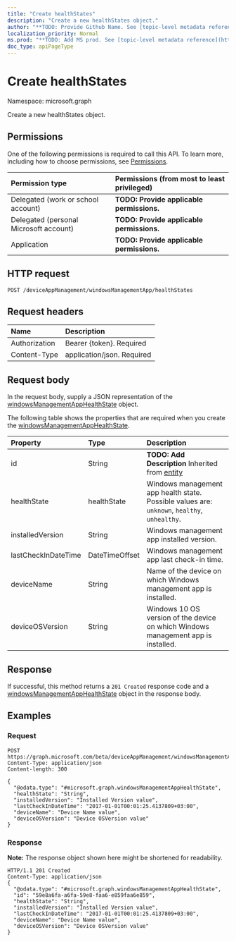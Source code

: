 ```yaml
---
title: "Create healthStates"
description: "Create a new healthStates object."
author: "**TODO: Provide Github Name. See [topic-level metadata reference](https://msgo.azurewebsites.net/add/document/guidelines/metadata.html#topic-level-metadata)**"
localization_priority: Normal
ms.prod: "**TODO: Add MS prod. See [topic-level metadata reference](https://msgo.azurewebsites.net/add/document/guidelines/metadata.html#topic-level-metadata)**"
doc_type: apiPageType
---
```


# Create healthStates

Namespace: microsoft.graph

Create a new healthStates object.

## Permissions
One of the following permissions is required to call this API. To learn more, including how to choose permissions, see [Permissions](/concepts/permissions-reference.md).

|Permission type|Permissions (from most to least privileged)|
|:---|:---|
|Delegated (work or school account)|**TODO: Provide applicable permissions.**|
|Delegated (personal Microsoft account)|**TODO: Provide applicable permissions.**|
|Application|**TODO: Provide applicable permissions.**|

## HTTP request
<!-- {
  "blockType": "ignored"
}
-->
``` http
POST /deviceAppManagement/windowsManagementApp/healthStates
```

## Request headers
|Name|Description|
|:---|:---|
|Authorization|Bearer {token}. Required|
|Content-Type|application/json. Required|

## Request body
In the request body, supply a JSON representation of the [windowsManagementAppHealthState](../resources/windowsmanagementapphealthstate.md) object.

The following table shows the properties that are required when you create the [windowsManagementAppHealthState](../resources/windowsmanagementapphealthstate.md).

|Property|Type|Description|
|:---|:---|:---|
|id|String|**TODO: Add Description** Inherited from [entity](../resources/entity.md)|
|healthState|healthState|Windows management app health state. Possible values are: `unknown`, `healthy`, `unhealthy`.|
|installedVersion|String|Windows management app installed version.|
|lastCheckInDateTime|DateTimeOffset|Windows management app last check-in time.|
|deviceName|String|Name of the device on which Windows management app is installed.|
|deviceOSVersion|String|Windows 10 OS version of the device on which Windows management app is installed.|



## Response
If successful, this method returns a `201 Created` response code and a [windowsManagementAppHealthState](../resources/windowsmanagementapphealthstate.md) object in the response body.

## Examples

### Request
<!-- {
  "blockType": "request",
  "name": "create_windowsmanagementapphealthstate_from_"
}
-->
``` http
POST https://graph.microsoft.com/beta/deviceAppManagement/windowsManagementApp/healthStates
Content-Type: application/json
Content-length: 300

{
  "@odata.type": "#microsoft.graph.windowsManagementAppHealthState",
  "healthState": "String",
  "installedVersion": "Installed Version value",
  "lastCheckInDateTime": "2017-01-01T00:01:25.4137809+03:00",
  "deviceName": "Device Name value",
  "deviceOSVersion": "Device OSVersion value"
}
```

### Response
**Note:** The response object shown here might be shortened for readability.
<!-- {
  "blockType": "response",
  "truncated": true,
  "@odata.type": "microsoft.graph.windowsmanagementapphealthstate"
}
-->
``` http
HTTP/1.1 201 Created
Content-Type: application/json
{
  "@odata.type": "#microsoft.graph.windowsManagementAppHealthState",
  "id": "59e8a6fa-a6fa-59e8-faa6-e859faa6e859",
  "healthState": "String",
  "installedVersion": "Installed Version value",
  "lastCheckInDateTime": "2017-01-01T00:01:25.4137809+03:00",
  "deviceName": "Device Name value",
  "deviceOSVersion": "Device OSVersion value"
}
```

